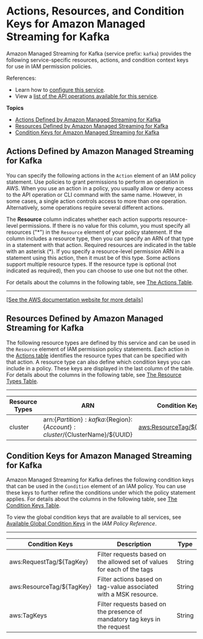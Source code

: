 # Actions, Resources, and Condition Keys for Amazon Managed Streaming for Kafka<a name="list_amazonmanagedstreamingforkafka"></a>

Amazon Managed Streaming for Kafka \(service prefix: `kafka`\) provides the following service\-specific resources, actions, and condition context keys for use in IAM permission policies\.

References:
+ Learn how to [configure this service](https://docs.aws.amazon.com/msk/latest/developerguide/)\.
+ View a [list of the API operations available for this service](https://docs.aws.amazon.com/msk/1.0/apireference/)\.

**Topics**
+ [Actions Defined by Amazon Managed Streaming for Kafka](#amazonmanagedstreamingforkafka-actions-as-permissions)
+ [Resources Defined by Amazon Managed Streaming for Kafka](#amazonmanagedstreamingforkafka-resources-for-iam-policies)
+ [Condition Keys for Amazon Managed Streaming for Kafka](#amazonmanagedstreamingforkafka-policy-keys)

## Actions Defined by Amazon Managed Streaming for Kafka<a name="amazonmanagedstreamingforkafka-actions-as-permissions"></a>

You can specify the following actions in the `Action` element of an IAM policy statement\. Use policies to grant permissions to perform an operation in AWS\. When you use an action in a policy, you usually allow or deny access to the API operation or CLI command with the same name\. However, in some cases, a single action controls access to more than one operation\. Alternatively, some operations require several different actions\.

The **Resource** column indicates whether each action supports resource\-level permissions\. If there is no value for this column, you must specify all resources \("\*"\) in the `Resource` element of your policy statement\. If the column includes a resource type, then you can specify an ARN of that type in a statement with that action\. Required resources are indicated in the table with an asterisk \(\*\)\. If you specify a resource\-level permission ARN in a statement using this action, then it must be of this type\. Some actions support multiple resource types\. If the resource type is optional \(not indicated as required\), then you can choose to use one but not the other\.

For details about the columns in the following table, see [The Actions Table](reference_policies_actions-resources-contextkeys.md#actions_table)\.


****  
[\[See the AWS documentation website for more details\]](http://docs.aws.amazon.com/IAM/latest/UserGuide/list_amazonmanagedstreamingforkafka.html)

## Resources Defined by Amazon Managed Streaming for Kafka<a name="amazonmanagedstreamingforkafka-resources-for-iam-policies"></a>

The following resource types are defined by this service and can be used in the `Resource` element of IAM permission policy statements\. Each action in the [Actions table](#amazonmanagedstreamingforkafka-actions-as-permissions) identifies the resource types that can be specified with that action\. A resource type can also define which condition keys you can include in a policy\. These keys are displayed in the last column of the table\. For details about the columns in the following table, see [The Resource Types Table](reference_policies_actions-resources-contextkeys.md#resources_table)\.


****  

| Resource Types | ARN | Condition Keys | 
| --- | --- | --- | 
|   cluster  |  arn:$\{Partition\}:kafka:$\{Region\}:$\{Account\}:cluster/$\{ClusterName\}/$\{UUID\}  |   [ aws:ResourceTag/$\{TagKey\} ](#amazonmanagedstreamingforkafka-aws_ResourceTag___TagKey_)   | 

## Condition Keys for Amazon Managed Streaming for Kafka<a name="amazonmanagedstreamingforkafka-policy-keys"></a>

Amazon Managed Streaming for Kafka defines the following condition keys that can be used in the `Condition` element of an IAM policy\. You can use these keys to further refine the conditions under which the policy statement applies\. For details about the columns in the following table, see [The Condition Keys Table](reference_policies_actions-resources-contextkeys.md#context_keys_table)\.

To view the global condition keys that are available to all services, see [Available Global Condition Keys](reference_policies_condition-keys.html#AvailableKeys) in the *IAM Policy Reference*\.


****  

| Condition Keys | Description | Type | 
| --- | --- | --- | 
|   aws:RequestTag/$\{TagKey\}  | Filter requests based on the allowed set of values for each of the tags | String | 
|   aws:ResourceTag/$\{TagKey\}  | Filter actions based on tag\-value associated with a MSK resource\. | String | 
|   aws:TagKeys  | Filter requests based on the presence of mandatory tag keys in the request | String | 